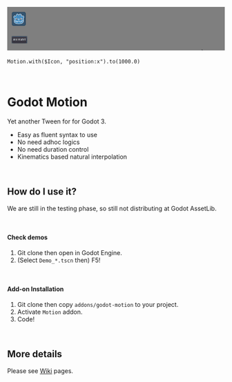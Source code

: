 ![Yey](https://raw.githubusercontent.com/ydipeepo/godot-motion/main/docs/with_to.gif)

```GDScript
Motion.with($Icon, "position:x").to(1000.0)
```

<br />

# Godot Motion

Yet another Tween for for Godot 3.

* Easy as fluent syntax to use
* No need adhoc logics
* No need duration control
* Kinematics based natural interpolation

<br />

## How do I use it?

We are still in the testing phase, so still not distributing at Godot AssetLib.

<br />

#### Check demos

1. Git clone then open in Godot Engine.
2. (Select `Demo_*.tscn` then) F5!

<br />

#### Add-on Installation

1. Git clone then copy `addons/godot-motion` to your project.
2. Activate `Motion` addon.
3. Code!

<br />

## More details

Please see [Wiki](https://github.com/ydipeepo/godot-motion/wiki) pages.
